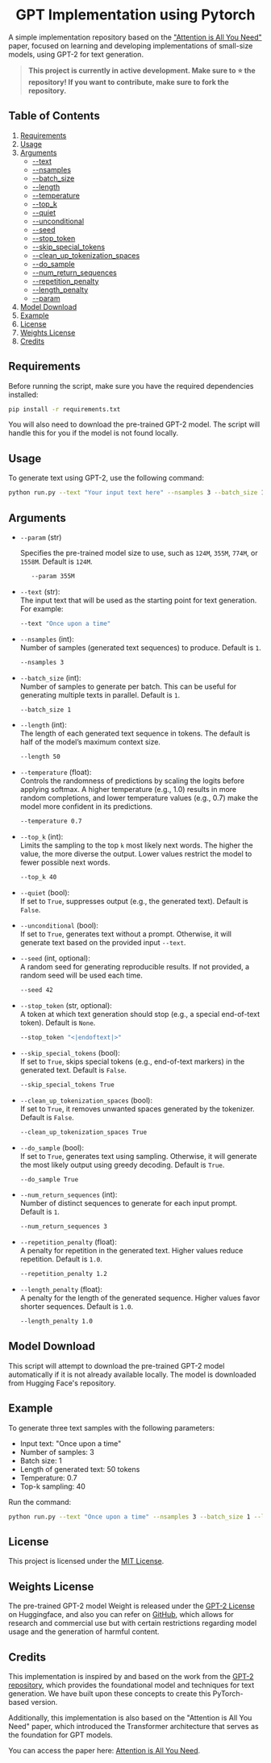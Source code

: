 <h1 align="center">GPT Implementation using Pytorch</h1>

A simple implementation repository based on the ["Attention is All You Need"](https://arxiv.org/pdf/1706.03762) paper, focused on learning and developing implementations of small-size models, using GPT-2 for text generation.

> **This project is currently in active development. Make sure to ⭐ the repository! If you want to contribute, make sure to fork the repository.**

## Table of Contents

1. [Requirements](#requirements)
2. [Usage](#usage)
3. [Arguments](#arguments)
   - [--text](#text-str)
   - [--nsamples](#nsamples-int)
   - [--batch_size](#batch_size-int)
   - [--length](#length-int)
   - [--temperature](#temperature-float)
   - [--top_k](#top_k-int)
   - [--quiet](#quiet-bool)
   - [--unconditional](#unconditional-bool)
   - [--seed](#seed-int-optional)
   - [--stop_token](#stop_token-str-optional)
   - [--skip_special_tokens](#skip_special_tokens-bool)
   - [--clean_up_tokenization_spaces](#clean_up_tokenization_spaces-bool)
   - [--do_sample](#do_sample-bool)
   - [--num_return_sequences](#num_return_sequences-int)
   - [--repetition_penalty](#repetition_penalty-float)
   - [--length_penalty](#length_penalty-float)
   - [--param](#param-str)
4. [Model Download](#model-download)
5. [Example](#example)
6. [License](#license)
7. [Weights License](#weights-license)
8. [Credits](#credits)

## Requirements

Before running the script, make sure you have the required dependencies installed:

```bash
pip install -r requirements.txt
```

You will also need to download the pre-trained GPT-2 model. The script will handle this for you if the model is not found locally.

## Usage

To generate text using GPT-2, use the following command:

```bash
python run.py --text "Your input text here" --nsamples 3 --batch_size 1 --length 50 --temperature 0.7 --top_k 40 --param 124M
```

## Arguments

- `--param` (str)

  Specifies the pre-trained model size to use, such as `124M`, `355M`, `774M`, or `1558M`. Default is `124M`.

  ```bash
     --param 355M
  ```

- `--text` (str):  
  The input text that will be used as the starting point for text generation. For example:
  ```bash
  --text "Once upon a time"
  ```

- `--nsamples` (int):  
  Number of samples (generated text sequences) to produce. Default is `1`.
  ```bash
  --nsamples 3
  ```

- `--batch_size` (int):  
  Number of samples to generate per batch. This can be useful for generating multiple texts in parallel. Default is `1`.
  ```bash
  --batch_size 1
  ```

- `--length` (int):  
  The length of each generated text sequence in tokens. The default is half of the model’s maximum context size.
  ```bash
  --length 50
  ```

- `--temperature` (float):  
  Controls the randomness of predictions by scaling the logits before applying softmax. A higher temperature (e.g., 1.0) results in more random completions, and lower temperature values (e.g., 0.7) make the model more confident in its predictions.
  ```bash
  --temperature 0.7
  ```

- `--top_k` (int):  
  Limits the sampling to the top `k` most likely next words. The higher the value, the more diverse the output. Lower values restrict the model to fewer possible next words.
  ```bash
  --top_k 40
  ```

- `--quiet` (bool):  
  If set to `True`, suppresses output (e.g., the generated text). Default is `False`.

- `--unconditional` (bool):  
  If set to `True`, generates text without a prompt. Otherwise, it will generate text based on the provided input `--text`.

- `--seed` (int, optional):  
  A random seed for generating reproducible results. If not provided, a random seed will be used each time.
  ```bash
  --seed 42
  ```

- `--stop_token` (str, optional):  
  A token at which text generation should stop (e.g., a special end-of-text token). Default is `None`.
  ```bash
  --stop_token "<|endoftext|>"
  ```

- `--skip_special_tokens` (bool):  
  If set to `True`, skips special tokens (e.g., end-of-text markers) in the generated text. Default is `False`.
  ```bash
  --skip_special_tokens True
  ```

- `--clean_up_tokenization_spaces` (bool):  
  If set to `True`, it removes unwanted spaces generated by the tokenizer. Default is `False`.
  ```bash
  --clean_up_tokenization_spaces True
  ```

- `--do_sample` (bool):  
  If set to `True`, generates text using sampling. Otherwise, it will generate the most likely output using greedy decoding. Default is `True`.
  ```bash
  --do_sample True
  ```

- `--num_return_sequences` (int):  
  Number of distinct sequences to generate for each input prompt. Default is `1`.
  ```bash
  --num_return_sequences 3
  ```

- `--repetition_penalty` (float):  
  A penalty for repetition in the generated text. Higher values reduce repetition. Default is `1.0`.
  ```bash
  --repetition_penalty 1.2
  ```

- `--length_penalty` (float):  
  A penalty for the length of the generated sequence. Higher values favor shorter sequences. Default is `1.0`.
  ```bash
  --length_penalty 1.0
  ```

## Model Download

This script will attempt to download the pre-trained GPT-2 model automatically if it is not already available locally. The model is downloaded from Hugging Face's repository.

## Example

To generate three text samples with the following parameters:

- Input text: "Once upon a time"
- Number of samples: 3
- Batch size: 1
- Length of generated text: 50 tokens
- Temperature: 0.7
- Top-k sampling: 40

Run the command:

```bash
python run.py --text "Once upon a time" --nsamples 3 --batch_size 1 --length 50 --temperature 0.7 --top_k 40 --param 124M
```

## License

This project is licensed under the [MIT License](./LICENSE).

## Weights License

The pre-trained GPT-2 model Weight is released under the [GPT-2 License](https://huggingface.co/openai-community/gpt2/tree/main) on Huggingface, and also you can refer on [GitHub](https://github.com/openai/gpt-2/blob/master/LICENSE), which allows for research and commercial use but with certain restrictions regarding model usage and the generation of harmful content.

## Credits

This implementation is inspired by and based on the work from the [GPT-2 repository](https://github.com/openai/gpt-2), which provides the foundational model and techniques for text generation. We have built upon these concepts to create this PyTorch-based version.

Additionally, this implementation is also based on the "Attention is All You Need" paper, which introduced the Transformer architecture that serves as the foundation for GPT models.

You can access the paper here: [Attention is All You Need](https://arxiv.org/abs/1706.03762).
